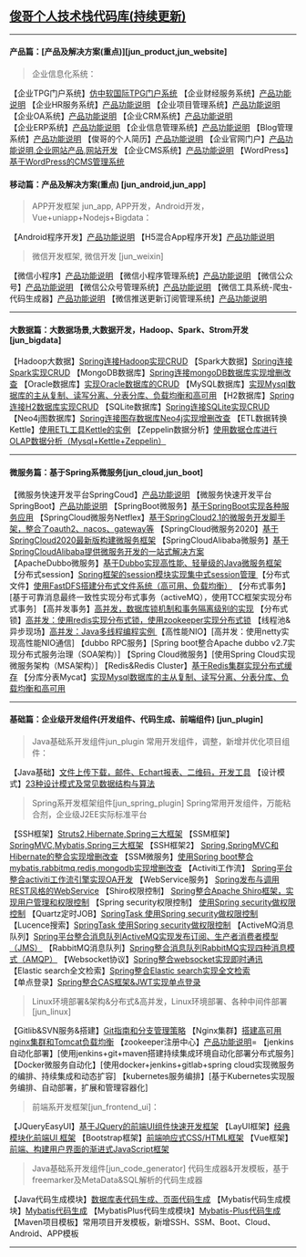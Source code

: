 ## [俊哥个人技术栈代码库(持续更新)](https://github.com/wujun728)
--------------------------------------------------------------------------------------------------------------

#### 产品篇：[产品及解决方案(重点)][jun_product,jun_website]

> 企业信息化系统：

【企业TPG门户系统】[仿中软国际TPG门户系统](https://github.com/wujun728/jun_product/jun_portal/)
【企业财经服务系统】[产品功能说明](https://github.com/wujun728/jun_product/tree/master/jun_finance)
【企业HR服务系统】[产品功能说明](https://github.com/wujun728/jun_product/jun_hr)
【企业项目管理系统】[产品功能说明](https://github.com/wujun728/jun_product/jun_project)
【企业OA系统】[产品功能说明](https://github.com/wujun728/jun_product/jun_oa)
【企业CRM系统】[产品功能说明](https://github.com/wujun728/jun_product/jun_crm)
【企业ERP系统】[产品功能说明](https://github.com/wujun728/jun_product/jun_erp)
【企业信息管理系统】[产品功能说明](https://github.com/wujun728/jun_product/jun_mis) 
【Blog管理系统】[产品功能说明](https://github.com/wujun728/jun_product/jun_blog)
【俊哥的个人简历】[产品功能说明](https://github.com/wujun728/jun_product/jun_resume) 
【企业官网门户】[产品功能说明,企业网站产品,网站开发](https://github.com/wujun728/jun_website/jun_official_website)
【企业CMS系统】[产品功能说明](https://github.com/wujun728/jun_website/jun_cms) 
【WordPress】[基于WordPress的CMS管理系统](https://github.com/wujun728/jun_website/jun_wordpress)

#### 移动篇：产品及解决方案(重点) [jun_android,jun_app]

> APP开发框架 jun_app, APP开发，Android开发，Vue+uniapp+Nodejs+Bigdata：

【Android程序开发】[产品功能说明](https://github.com/wujun728/jun_android)
【H5混合App程序开发】[产品功能说明](https://github.com/wujun728/jun_app)

> 微信开发框架, 微信开发 [jun_weixin]

【微信小程序】[产品功能说明](https://github.com/wujun728/jun_weixin/weixin_miniprogram)
【微信小程序管理系统】[产品功能说明](https://github.com/wujun728/jun_weixin/weixin_manager)
【微信公众号】[产品功能说明](https://github.com/wujun728/jun_weixin//weixin_product)
【微信公众号管理系统】[产品功能说明](https://github.com/wujun728/jun_weixin/weixin_manager)
【微信工具系统-爬虫-代码生成器】[产品功能说明](https://github.com/wujun728/jun_weixin/weixin_crawler)
【微信推送更新订阅管理系统】[产品功能说明](https://github.com/wujun728/jun_weixin/weixin_push)

--------------------------------------------------------------------------------------------------------------
#### 大数据篇：大数据场景,大数据开发，Hadoop、Spark、Strom开发 [jun_bigdata] 

【Hadoop大数据】[Spring连接Hadoop实现CRUD](https://github.com/wujun728/jun_bigdata/Spring-mongoDB)
【Spark大数据】[Spring连接Spark实现CRUD](https://github.com/wujun728/jun_bigdata/Spring-mongoDB)
【MongoDB数据库】[Spring连接mongoDB数据库实现增删改查](https://github.com/wujun728/jun_bigdata/Spring-mongoDB)
【Oracle数据库】[实现Oracle数据库的CRUD](https://github.com/wujun728/jun_bigdata/Spring-redis)
【MySQL数据库】[实现Mysql数据库的主从复制、读写分离、分表分库、负载均衡和高可用](https://github.com/wujun728/jun_bigdata/Spring-redis)
【H2数据库】[Spring连接H2数据库实现CRUD](https://github.com/wujun728/jun_bigdata/Spring-redis)
【SQLite数据库】[Spring连接SQLite实现CRUD](https://github.com/wujun728/jun_bigdata/Spring-redis)
【Neo4j图数据库】[Spring连接图存数据库Neo4j实现增删改查](https://github.com/wujun728/jun_bigdata/Spring-neo4j)
【ETL数据转换Kettle】[使用ETL工具Kettle的实例](https://github.com/wujun728/jun_bigdata/Kettle-demo)
【Zeppelin数据分析】[使用数据仓库进行OLAP数据分析（Mysql+Kettle+Zeppelin）](https://github.com/wujun728/jun_bigdata)

--------------------------------------------------------------------------------------------------------------
#### 微服务篇：基于Spring系微服务[jun_cloud,jun_boot]

【微服务快速开发平台SpringCoud】[产品功能说明](https://github.com/wujun728/jun_cloud)
【微服务快速开发平台SpringBoot】[产品功能说明](https://github.com/wujun728/jun_boot)
【SpringBoot微服务】[基于SpringBoot实现各种服务应用](https://github.com/wujun728/jun_cloud)
【SpringCloud微服务Netflex】[基于SpringCloud2.1的微服务开发脚手架，整合了oauth2、nacos、gateway等](https://github.com/zhoutaoo/SpringCloud)
【SpringCloud微服务2020】[基于SpringCloud2020最新版构建微服务框架](https://github.com/wujun728/jun_cloud)
【SpringCloudAlibaba微服务】[基于SpringCloudAlibaba提供微服务开发的一站式解决方案](https://github.com/wujun728/jun_cloud)
【ApacheDubbo微服务】[基于Dubbo实现高性能、轻量级的Java微服务框架](https://github.com/wujun728/jun_cloud)
【分布式session】[Spring框架的session模块实现集中式session管理 ](https://github.com/wujun728/jun_cloud)
【分布式文件】[使用FastDFS搭建分布式文件系统（高可用、负载均衡）](https://github.com/wujun728/jun_cloud/Spring-fastdfs)
【分布式事务】[基于可靠消息最终一致性实现分布式事务（activeMQ），使用TCC框架实现分布式事务]
【高并发事务】[高并发，数据库锁机制和事务隔离级别的实现](https://github.com/wujun728/jun_cloud)
【分布式锁】[高并发：使用redis实现分布式锁，使用zookeeper实现分布式锁](https://github.com/wujun728/jun_cloud)
【线程池&异步现场】[高并发：Java多线程编程实例 ](https://github.com/wujun728/jun_cloud)
【高性能NIO】[高并发：使用netty实现高性能NIO通信]
【dubbo RPC服务】[Spring boot整合Apache dubbo v2.7实现分布式服务治理（SOA架构）]
【Spring Cloud微服务】[使用Spring Cloud实现微服务架构（MSA架构）]
【Redis&Redis Cluster】[基于Redis集群实现分布式缓存](https://github.com/wujun728/jun_cloud/Spring-redis)
【分库分表Mycat】[实现Mysql数据库的主从复制、读写分离、分表分库、负载均衡和高可用](https://github.com/wujun728/jun_cloud/Spring-redis)

--------------------------------------------------------------------------------------------------------------

#### 基础篇：企业级开发组件(开发组件、代码生成、前端组件) [jun_plugin] 

> Java基础系开发组件jun_plugin 常用开发组件，调整，新增并优化项目组件：


【Java基础】[文件上传下载，邮件、Echart报表、二维码，开发工具](https://github.com/wujun728/jun_plugin/jun_redis)
【设计模式】[23种设计模式及常见数据结构与算法](https://github.com/wujun728/jun_plugin/SSM)

> Spring系开发框架组件[jun_spring_plugin] Spring常用开发组件，万能粘合剂，企业级J2EE实际标准平台 

【SSH框架】[Struts2,Hibernate,Spring三大框架](https://github.com/wujun728/jun_spring_plugin/S2SH)
【SSM框架】 [SpringMVC,Mybatis,Spring三大框架](https://github.com/wujun728/jun_spring_plugin/SSM)
【SSH框架2】 [Spring,SpringMVC和Hibernate的整合实现增删改查](https://github.com/wujun728/jun_spring_plugin/SSH)
【SSM微服务】[使用Spring boot整合mybatis,rabbitmq,redis,mongodb实现增删改查](https://github.com/wujun728/jun_spring_plugin)
【Activiti工作流】 [Spring平台整合activiti工作流引擎实现OA开发](https://github.com/wujun728/jun_spring_plugin/Spring-activiti)
【WebService服务】 [Spring发布与调用REST风格的WebService](https://github.com/wujun728/jun_spring_plugin/Spring-REST)
【Shiro权限控制】 [Spring整合Apache Shiro框架，实现用户管理和权限控制](https://github.com/wujun728/jun_spring_plugin/Spring-shiro)
【Spring security权限控制】 [使用Spring security做权限控制](https://github.com/wujun728/jun_spring_plugin/spring-security-demo)
【Quartz定时JOB】[SpringTask 使用Spring security做权限控制](https://github.com/wujun728/jun_spring_plugin/spring-security-demo)
【Lucence搜索】[SpringTask 使用Spring security做权限控制](https://github.com/wujun728/jun_spring_plugin/spring-security-demo)
【ActiveMQ消息队列】[Spring平台整合消息队列ActiveMQ实现发布订阅、生产者消费者模型（JMS）](https://github.com/wujun728/jun_spring_plugin/Spring-activeMQ)
【RabbitMQ消息队列】[Spring整合消息队列RabbitMQ实现四种消息模式（AMQP）](https://github.com/wujun728/jun_spring_plugin/Spring-rabbitMQ)
【Websocket协议】[Spring整合websocket实现即时通讯](https://github.com/wujun728/jun_spring_plugin/Spring-websocket)
【Elastic search全文检索】[Spring整合Elastic search实现全文检索](https://github.com/wujun728/jun_spring_plugin/Spring-elastic_search)
【单点登录】[Spring整合CAS框架&JWT实现单点登录](https://github.com/wujun728/jun_spring_plugin/Spring-cas-sso)


> Linux环境部署&架构&分布式&高并发，Linux环境部署、各种中间件部署 [jun_linux]

【Gitlib&SVN服务&搭建】[Git指南和分支管理策略](https://github.com/wujun728/jun_linux)
【Nginx集群】[搭建高可用nginx集群和Tomcat负载均衡](https://github.com/wujun728/jun_linux)
【zookeeper注册中心】[产品功能说明](https://github.com/wujun728/jun_linux)=
【jenkins自动化部署】[使用jenkins+git+maven搭建持续集成环境自动化部署分布式服务]
【Docker微服务自动化】[使用docker+jenkins+gitlab+spring cloud实现微服务的编排、持续集成和动态扩容]
【kubernetes服务编排】[基于Kubernetes实现服务编排、自动部署，扩展和管理容器化]

> 前端系开发框架[jun_frontend_ui]：

【JQueryEasyUI】[基于JQuery的前端UI组件快速开发框架](https://github.com/wujun728/jun_frontend)
【LayUI框架】[经典模块化前端UI 框架](https://github.com/wujun728/jun_frontend/)
【Bootstrap框架】[前端响应式CSS/HTML框架](https://github.com/wujun728/jun_frontend)
【Vue框架】[前端、构建用户界面的渐进式JavaScript框架](https://github.com/wujun728/jun_frontend)

> Java基础系开发组件[jun_code_generator]  代码生成器&开发模板，基于freemarker及MetaData&SQL解析的代码生成器

【Java代码生成模块】[数据库表代码生成、页面代码生成](https://github.com/wujun728/jun_code_generator/jun_code_helper)
【Mybatis代码生成模块】[Mybatis代码生成](https://github.com/wujun728/jun_code_generator)
【MybatisPlus代码生成模块】[Mybatis-Plus代码生成](https://github.com/wujun728/jun_code_generator)
【Maven项目模板】常用项目开发模板，新增SSH、SSM、Boot、Cloud、Android、APP模板

--------------------------------------------------------------------------------------------------------------






 	
